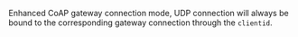 Enhanced CoAP gateway connection mode, UDP connection will always be bound to the corresponding gateway connection through the `clientid`.

